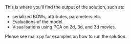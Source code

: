 This is where you'll find the output of the solution, such as:
- serialized BOWs, attributes, parameters etc.
- Evaluations of the model.
- Visualisations using PCA on 2d, 3d, and 3d movies.

Please see main.py for examples on how to run the solution.